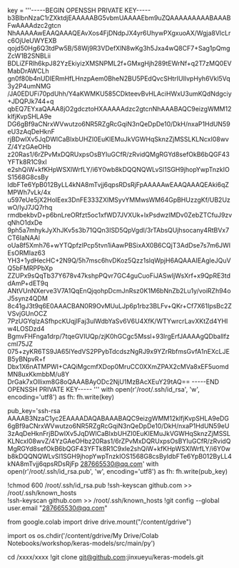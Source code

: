 

key = '''-----BEGIN OPENSSH PRIVATE KEY-----
b3BlbnNzaC1rZXktdjEAAAAABG5vbmUAAAAEbm9uZQAAAAAAAAABAAABFwAAAAdzc2gtcn
NhAAAAAwEAAQAAAQEAvXos4FjDNdpJX4yr6UhywPXgxuoAX/Wgja8VlcLrc6OjUeUWYEXB
qojd50Hg6Q3tdPw5B/58Wj9R3VDefXlN8wKg3h5Jxa4wQ8CF7+Sag1pQmgZcW1B2SNBLii
BDLiZFRlh6kpJ82YzEkiyizXMSNPML2f+GMxgHjh289tEWrNf+q2T7zMQ0EVMabDrAWCLh
gn0f80b4nUDIERmHfLHnzpAem0BheN2BU5PEdQvcSHtrIUIlvpHyh6Vkl5Vq3y2P4umNMG
/JA0EDUFi70pdUhh/Y4aKWMKU585CDkteevBvHLAciHWxU3umKQdNdgciy+JDQPJk744+q
qbEQ7EYxaQAAA8jO2gdcztoHXAAAAAdzc2gtcnNhAAABAQC9eizgWMM12klfjKvpSHLA9e
DG6gBf9aCNrxWVwutzo6NR5RZgRcGqiN3nQeDpDe10/DkH/nxaP1HdUN59eU3zAqDeHknF
rjBDwIXv5JqDWlCaBlxbUHZI0EuKIEMuJkVGWHqSknzZjMSSLKLNcxI08wvZ/4YzGAeOHb
z20Ras1/6rZPvMxDQRUxpsOsBYIuGCfR/zRvidQMgRGYd8sefOkB6bQGF43YFTk8R1C9xI
e2shQiW+kfKHpWSXlWrfLY/i6Y0wb8kDQQNQWLvSl1SGH9jhopYwpTnzkIOS1568G8csBy
IdbFTe6YpB012ByLL4kNA8mTvjj6qpsRDsRjFpAAAAAwEAAQAAAQEAki6qZMPWh7vLk/4x
u597eUe5jX2HoIEex3DnFE333ZXIMSyvYMMwsWM64GpBHUzzgKf/UB2UzwO/IyJ7JQ7rhq
rmdbekbvD+p6bnLreORfzt5oc1xfWD7JVXUk+lxPsdwzIMDv0ZebZTCfuJ9zvqNhO1dxDe
9ph5a7mhykJyXhJKv5s3b71QQn3ISD5QpVgdI/3rTAbsQUjhsocany4RtBVx7CT6IaNAAl
oUa8f5Xmh76+wYTQpfzlPcp5tvn1iAawPBSixAX0B6CQjT3AdDse7s7m6JWIEsORMIaz63
YH3+1ydHecHC+2N9Q/5h7msc6hvDKoz5Qzz1slqWpjH6AQAAAIEAgleJQuVQ5bFMRPPbXp
ZZUPx9sQqTb37Y678v47kshpPQvr7GC4guCuoFiJASwIjWsXrf+x9QpRE3tddAmP+dET9q
ANtVUnNXerve3V7A1QqEnQjqohpDcmJnRsz0K1M6bNnZb2Lu1y/voiRZh94oJ5synz4QDM
8c41gJ3t9q6E0AAACBAN0R9OvMUuLJp6p1rbz3BLFv+QKr+Cf7X61IpsBc2ZVSvjGUnOCZ
7PzUGYqlzASfhpcKUqjlFaj3ulWdbYaSv6V6U4XfK/WTYwrcrLavXKtZd4YHIw4LOSDzd4
BgmvFHFnga1drp/7tqeGVIUQp/zjK0hGCgc5Mssl+93lrgErfJAAAAgQDbalIfzcml75JZ
075+zyKR6TS9JA65lYedVS2PPybTdcdszNgRJ9x9YZrRbfmsGvfA1nEXcLJEB5yBNpvR+f
Dbx1X6nATMPWI+CAQiMgcmfXDop0MruCC0XXmZPAX2cMVa8xEF5uomdMN8uxKkmbbM/u8Y
DrGak7xOlIixm8G8oQAAABAyODc2NjU1MzBAcXEuY29tAQ==
-----END OPENSSH PRIVATE KEY-----
'''
with open(r'/root/.ssh/id_rsa', 'w', encoding='utf8') as fh:
    fh.write(key)

pub_key='ssh-rsa AAAAB3NzaC1yc2EAAAADAQABAAABAQC9eizgWMM12klfjKvpSHLA9eDG6gBf9aCNrxWVwutzo6NR5RZgRcGqiN3nQeDpDe10/DkH/nxaP1HdUN59eU3zAqDeHknFrjBDwIXv5JqDWlCaBlxbUHZI0EuKIEMuJkVGWHqSknzZjMSSLKLNcxI08wvZ/4YzGAeOHbz20Ras1/6rZPvMxDQRUxpsOsBYIuGCfR/zRvidQMgRGYd8sefOkB6bQGF43YFTk8R1C9xIe2shQiW+kfKHpWSXlWrfLY/i6Y0wb8kDQQNQWLvSl1SGH9jhopYwpTnzkIOS1568G8csByIdbFTe6YpB012ByLL4kNA8mTvjj6qpsRDsRjFp 287665530@qq.com'
with open(r'/root/.ssh/id_rsa.pub', 'w', encoding='utf8') as fh:
    fh.write(pub_key)
    
!chmod 600 /root/.ssh/id_rsa.pub
!ssh-keyscan github.com >> /root/.ssh/known_hosts    
!ssh-keyscan github.com >> /root/.ssh/known_hosts
!git config --global user.email "287665530@qq.com"

from google.colab import drive
drive.mount("/content/gdrive")

import os
os.chdir('/content/gdrive/My Drive/Colab Notebooks/workshop/keras-models/src/main/py')

cd /xxxx/xxxx
!git clone git@github.com:jinxueyu/keras-models.git